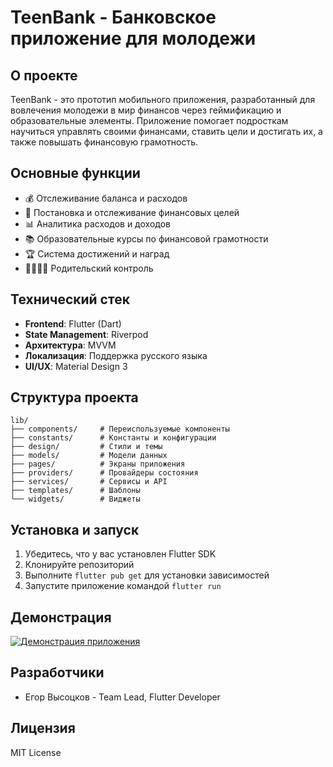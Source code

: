 # TeenBank - Банковское приложение для молодежи

## О проекте
TeenBank - это прототип мобильного приложения, разработанный для вовлечения молодежи в мир финансов через геймификацию и образовательные элементы. Приложение помогает подросткам научиться управлять своими финансами, ставить цели и достигать их, а также повышать финансовую грамотность.

## Основные функции
- 💰 Отслеживание баланса и расходов
- 🎯 Постановка и отслеживание финансовых целей
- 📊 Аналитика расходов и доходов
- 📚 Образовательные курсы по финансовой грамотности
- 🏆 Система достижений и наград
- 👨‍👩‍👧‍👦 Родительский контроль

## Технический стек
- **Frontend**: Flutter (Dart)
- **State Management**: Riverpod
- **Архитектура**: MVVM
- **Локализация**: Поддержка русского языка
- **UI/UX**: Material Design 3

## Структура проекта
```
lib/
├── components/     # Переиспользуемые компоненты
├── constants/      # Константы и конфигурации
├── design/         # Стили и темы
├── models/         # Модели данных
├── pages/          # Экраны приложения
├── providers/      # Провайдеры состояния
├── services/       # Сервисы и API
├── templates/      # Шаблоны
└── widgets/        # Виджеты
```

## Установка и запуск
1. Убедитесь, что у вас установлен Flutter SDK
2. Клонируйте репозиторий
3. Выполните `flutter pub get` для установки зависимостей
4. Запустите приложение командой `flutter run`

## Демонстрация
[![Демонстрация приложения](https://disk.yandex.ru/i/5jCBCyGCQGVAdQ)](https://disk.yandex.ru/i/eww-_XuX2tOtnQ)

## Разработчики
- Егор Высоцков - Team Lead, Flutter Developer

## Лицензия
MIT License
